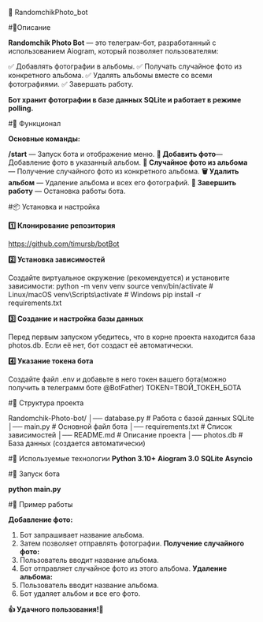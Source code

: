 📸 RandomchikPhoto_bot

#📌Описание

**Randomchik Photo Bot** — это телеграм-бот, разработанный с использованием Aiogram, который позволяет пользователям:

✅ Добавлять фотографии в альбомы.
✅ Получать случайное фото из конкретного альбома.
✅ Удалять альбомы вместе со всеми фотографиями.
✅ Завершать работу.

**Бот хранит фотографии в базе данных SQLite и работает в режиме polling.**

#🚀 Функционал

**Основные команды:**

**/start** — Запуск бота и отображение меню.
**📸 Добавить фото**— Добавление фото в указанный альбом.
**📂 Случайное фото из альбома** — Получение случайного фото из конкретного альбома.
**🗑 Удалить альбом** — Удаление альбома и всех его фотографий.
**🛑 Завершить работу** — Остановка работы бота.

#📦 Установка и настройка

**1️⃣ Клонирование репозитория**

https://github.com/timursb/botBot

**2️⃣ Установка зависимостей**

Создайте виртуальное окружение (рекомендуется) и установите зависимости:
python -m venv venv
source venv/bin/activate  # Linux/macOS
venv\Scripts\activate  # Windows
pip install -r requirements.txt

**3️⃣ Создание и настройка базы данных**

Перед первым запуском убедитесь, что в корне проекта находится база photos.db. Если её нет, бот создаст её автоматически.

**4️⃣ Указание токена бота**

Создайте файл .env и добавьте в него токен вашего бота(можно получить в телеграмм боте @BotFather)
TOKEN=ТВОЙ_ТОКЕН_БОТА

#📜 Структура проекта

Randomchik-Photo-bot/
│── database.py            # Работа с базой данных SQLite
│── main.py                # Основной файл бота
│── requirements.txt       # Список зависимостей
│── README.md              # Описание проекта
│── photos.db              # База данных (создается автоматически)

#🔧 Используемые технологии
**Python 3.10+**
**Aiogram 3.0**
**SQLite**
**Asyncio**

#🚀 Запуск бота

**python main.py**

#🎯 Пример работы

**Добавление фото:**
1. Бот запрашивает название альбома.
2. Затем позволяет отправлять фотографии.
**Получение случайного фото:**
1. Пользователь вводит название альбома.
2. Бот отправляет случайное фото из этого альбома.
**Удаление альбома:**
1. Пользователь вводит название альбома.
2. Бот удаляет альбом и все его фото.

**👍 Удачного пользования!🎉**
